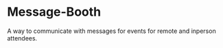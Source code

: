 Message-Booth
=============

A way to communicate with messages for events for remote and inperson attendees. 